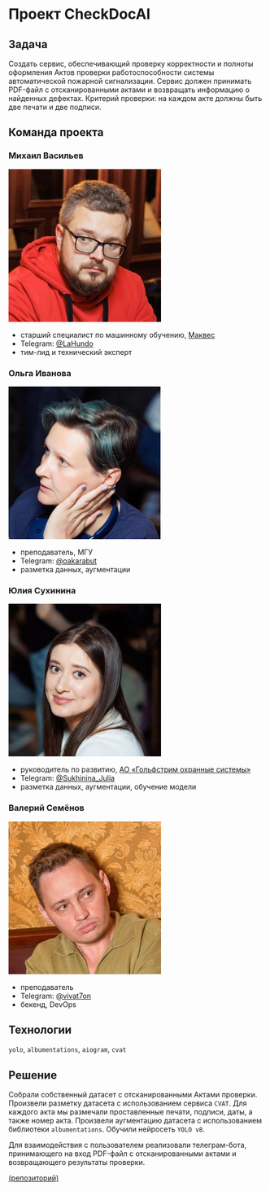 # Проект CheckDocAI

## Задача

Создать сервис, обеспечивающий проверку корректности и полноты оформления Актов проверки работоспособности системы автоматической пожарной сигнализации. Сервис должен принимать PDF-файл с отсканированными актами и возвращать информацию о найденных дефектах. Критерий проверки: на каждом акте должны быть две печати и две подписи.

## Команда проекта

### Михаил Васильев

![Михаил Васильев](../../images/mvasiljev.jpg 'Михаил Васильев')

* старший специалист по машинному обучению, [Маквес](https://makves.ru/)
* Telegram: [@LaHundo](https://t.me/LaHundo)
* тим-лид и технический эксперт

### Ольга Иванова

![Ольга Иванова](../../images/oivanova.jpg 'Ольга Иванова')

* преподаватель, МГУ
* Telegram: [@oakarabut](https://t.me/oakarabut)
* разметка данных, аугментации

### Юлия Сухинина

![Юлия Сухинина](../../images/jusuhinina.jpg 'Юлия Сухинина')

* руководитель по развитию, [АО «Гольфстрим охранные системы»](https://gulfstream.ru/)
* Telegram: [@Sukhinina_Julia](https://t.me/Sukhinina_Julia)
* разметка данных, аугментации, обучение модели

### Валерий Семёнов

![Валерий Семёнов](../../images/vsemionov.jpg 'Валерий Семёнов')

* преподаватель
* Telegram: [@vivat7on](https://t.me/vivat7on)
* бекенд, DevOps

## Технологии

`yolo`, `albumentations`, `aiogram`, `cvat`

## Решение

Собрали собственный датасет с отсканированными Актами проверки. Произвели разметку датасета с использованием сервиса `CVAT`. Для каждого акта мы размечали проставленные печати, подписи, даты, а также номер акта. Произвели аугментацию датасета с использованием библиотеки `albumentations`. Обучили нейросеть `YOLO v8`.

Для взаимодействия с пользователем реализовали телеграм-бота, принимающего на вход PDF-файл с отсканированными актами и возвращающего результаты проверки.

[(репозиторий)](https://github.com/vivat-7on/TGaktBot)